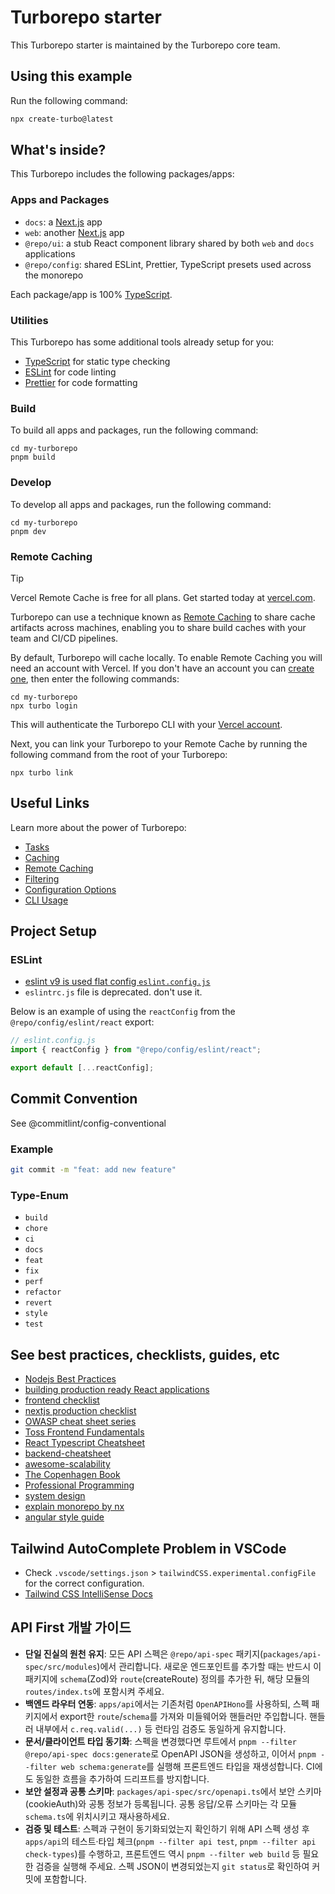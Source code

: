# Turborepo starter

This Turborepo starter is maintained by the Turborepo core team.

## Using this example

Run the following command:

```sh
npx create-turbo@latest
```

## What's inside?

This Turborepo includes the following packages/apps:

### Apps and Packages

- `docs`: a [Next.js](https://nextjs.org/) app
- `web`: another [Next.js](https://nextjs.org/) app
- `@repo/ui`: a stub React component library shared by both `web` and `docs` applications
- `@repo/config`: shared ESLint, Prettier, TypeScript presets used across the monorepo

Each package/app is 100% [TypeScript](https://www.typescriptlang.org/).

### Utilities

This Turborepo has some additional tools already setup for you:

- [TypeScript](https://www.typescriptlang.org/) for static type checking
- [ESLint](https://eslint.org/) for code linting
- [Prettier](https://prettier.io) for code formatting

### Build

To build all apps and packages, run the following command:

```
cd my-turborepo
pnpm build
```

### Develop

To develop all apps and packages, run the following command:

```
cd my-turborepo
pnpm dev
```

### Remote Caching

> [!TIP]
> Vercel Remote Cache is free for all plans. Get started today at [vercel.com](https://vercel.com/signup?/signup?utm_source=remote-cache-sdk&utm_campaign=free_remote_cache).

Turborepo can use a technique known as [Remote Caching](https://turborepo.com/docs/core-concepts/remote-caching) to share cache artifacts across machines, enabling you to share build caches with your team and CI/CD pipelines.

By default, Turborepo will cache locally. To enable Remote Caching you will need an account with Vercel. If you don't have an account you can [create one](https://vercel.com/signup?utm_source=turborepo-examples), then enter the following commands:

```
cd my-turborepo
npx turbo login
```

This will authenticate the Turborepo CLI with your [Vercel account](https://vercel.com/docs/concepts/personal-accounts/overview).

Next, you can link your Turborepo to your Remote Cache by running the following command from the root of your Turborepo:

```
npx turbo link
```

## Useful Links

Learn more about the power of Turborepo:

- [Tasks](https://turborepo.com/docs/crafting-your-repository/running-tasks)
- [Caching](https://turborepo.com/docs/crafting-your-repository/caching)
- [Remote Caching](https://turborepo.com/docs/core-concepts/remote-caching)
- [Filtering](https://turborepo.com/docs/crafting-your-repository/running-tasks#using-filters)
- [Configuration Options](https://turborepo.com/docs/reference/configuration)
- [CLI Usage](https://turborepo.com/docs/reference/command-line-reference)

## Project Setup

### ESLint

- [eslint v9 is used flat config `eslint.config.js`](https://eslint.org/docs/latest/use/configure/configuration-files)
- `eslintrc.js` file is deprecated. don't use it.

Below is an example of using the `reactConfig` from the `@repo/config/eslint/react` export:

```js
// eslint.config.js
import { reactConfig } from "@repo/config/eslint/react";

export default [...reactConfig];
```

## Commit Convention

See @commitlint/config-conventional

### Example

```bash
git commit -m "feat: add new feature"
```

### Type-Enum

- `build`
- `chore`
- `ci`
- `docs`
- `feat`
- `fix`
- `perf`
- `refactor`
- `revert`
- `style`
- `test`

## See best practices, checklists, guides, etc

- [Nodejs Best Practices](https://github.com/goldbergyoni/nodebestpractices)
- [building production ready React applications](https://github.com/alan2207/bulletproof-react)
- [frontend checklist](https://github.com/thedaviddias/Front-End-Checklist)
- [nextjs production checklist](https://nextjs.org/docs/app/guides/production-checklist)
- [OWASP cheat sheet series](https://cheatsheetseries.owasp.org/)
- [Toss Frontend Fundamentals](https://github.com/toss/frontend-fundamentals)
- [React Typescript Cheatsheet](https://github.com/typescript-cheatsheets/react-typescript-cheatsheet)
- [backend-cheatsheet](https://github.com/cheatsnake/backend-cheats)
- [awesome-scalability](https://github.com/binhnguyennus/awesome-scalability)
- [The Copenhagen Book](https://github.com/pilcrowonpaper/copenhagen)
- [Professional Programming](https://github.com/charlax/professional-programming)
- [system design](https://github.com/karanpratapsingh/system-design)
- [explain monorepo by nx](https://monorepo.tools)
- [angular style guide](https://github.com/johnpapa/angular-styleguide)

## Tailwind AutoComplete Problem in VSCode

- Check `.vscode/settings.json` > `tailwindCSS.experimental.configFile` for the correct configuration.
- [Tailwind CSS IntelliSense Docs](https://github.com/tailwindlabs/tailwindcss-intellisense?tab=readme-ov-file#tailwind-css-v4x-css-entrypoints)

## API First 개발 가이드

- **단일 진실의 원천 유지**: 모든 API 스펙은 `@repo/api-spec` 패키지(`packages/api-spec/src/modules`)에서 관리합니다. 새로운 엔드포인트를 추가할 때는 반드시 이 패키지에 `schema`(Zod)와 `route`(createRoute) 정의를 추가한 뒤, 해당 모듈의 `routes/index.ts`에 포함시켜 주세요.
- **백엔드 라우터 연동**: `apps/api`에서는 기존처럼 `OpenAPIHono`를 사용하되, 스펙 패키지에서 export한 `route`/`schema`를 가져와 미들웨어와 핸들러만 주입합니다. 핸들러 내부에서 `c.req.valid(...)` 등 런타임 검증도 동일하게 유지합니다.
- **문서/클라이언트 타입 동기화**: 스펙을 변경했다면 루트에서 `pnpm --filter @repo/api-spec docs:generate`로 OpenAPI JSON을 생성하고, 이어서 `pnpm --filter web schema:generate`를 실행해 프론트엔드 타입을 재생성합니다. CI에도 동일한 흐름을 추가하여 드리프트를 방지합니다.
- **보안 설정과 공통 스키마**: `packages/api-spec/src/openapi.ts`에서 보안 스키마(cookieAuth)와 공통 정보가 등록됩니다. 공통 응답/오류 스키마는 각 모듈 `schema.ts`에 위치시키고 재사용하세요.
- **검증 및 테스트**: 스펙과 구현이 동기화되었는지 확인하기 위해 API 스펙 생성 후 `apps/api`의 테스트·타입 체크(`pnpm --filter api test`, `pnpm --filter api check-types`)를 수행하고, 프론트엔드 역시 `pnpm --filter web build` 등 필요한 검증을 실행해 주세요. 스펙 JSON이 변경되었는지 `git status`로 확인하여 커밋에 포함합니다.

